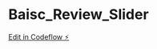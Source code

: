 # Baisc_Review_Slider

[Edit in Codeflow ⚡️](https://stackblitz.com/~/github.com/AdamShaikhJs/Baisc_Review_Slider)
